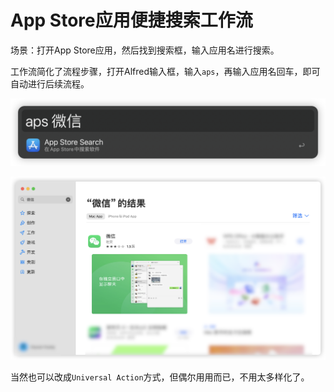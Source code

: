 # App Store应用便捷搜索工作流

场景：打开App Store应用，然后找到搜索框，输入应用名进行搜索。

工作流简化了流程步骤，打开Alfred输入框，输入`aps`，再输入应用名回车，即可自动进行后续流程。

![](image/image1.png)

![](image/image2.png)

当然也可以改成`Universal Action`方式，但偶尔用用而已，不用太多样化了。